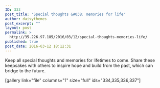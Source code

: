 ```yaml
---
ID: 333
post_title: 'Special thoughts &#038; memories for life'
author: daisythemes
post_excerpt: ""
layout: post
permalink: >
  http://35.226.97.185/2016/03/12/special-thoughts-memories-life/
published: true
post_date: 2016-03-12 18:12:31
---
```

Keep all special thoughts and memories for lifetimes to come. Share these keepsakes with others to inspire hope and build from the past, which can bridge to the future.

[gallery link="file" columns="1" size="full" ids="334,335,336,337"]